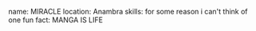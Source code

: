 name: MIRACLE
location: Anambra
skills: for some reason i can't think of one
fun fact: MANGA IS LIFE
